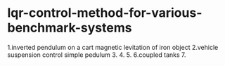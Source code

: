 # lqr-control-method-for-various-benchmark-systems
1.inverted pendulum on a cart  magnetic levitation of iron object      2.vehicle suspension control simple pedulum        3.       4.     5.   6.coupled tanks   7.
